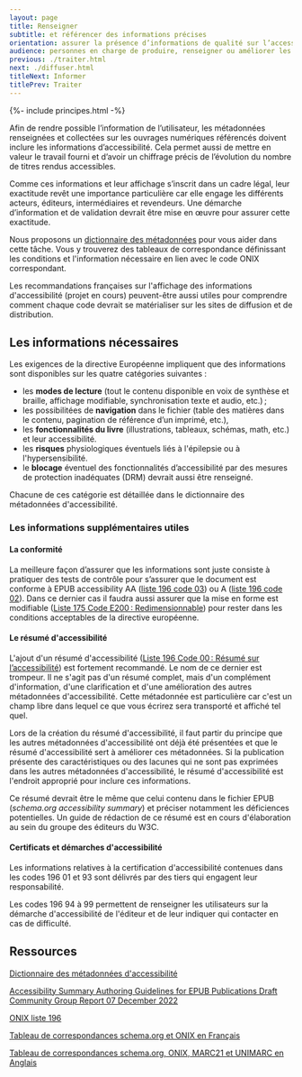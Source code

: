 ```yaml
---
layout: page
title: Renseigner
subtitle: et référencer des informations précises
orientation: assurer la présence d’informations de qualité sur l’accessibilité des livres numériques
audience: personnes en charge de produire, renseigner ou améliorer les métadonnées auprès des distributeurs, organismes de référencement et agences bibliographiques"
previous: ./traiter.html
next: ./diffuser.html
titleNext: Informer
titlePrev: Traiter
---
```


<div markdown="1" id="principes">

{%- include principes.html -%}

Afin de rendre possible l’information de l’utilisateur, les métadonnées renseignées et collectées sur les ouvrages numériques référencés doivent inclure les informations d’accessibilité. Cela permet aussi de mettre en valeur le travail fourni et d’avoir un chiffrage précis de l’évolution du nombre de titres rendus accessibles.

Comme ces informations et leur affichage s’inscrit dans un cadre légal, leur exactitude revêt une importance particulière car elle engage les différents acteurs, éditeurs, intermédiaires et revendeurs. Une démarche d’information et de validation devrait être mise en œuvre pour assurer cette exactitude.

Nous proposons un [dictionnaire des métadonnées](https://edition-accessible.github.io/lina25/ressources/Informer) pour vous aider dans cette tâche. Vous y trouverez des tableaux de correspondance définissant les conditions et l'information nécessaire en lien avec le code ONIX correspondant.  

Les recommandations françaises sur l'affichage des informations d'accessibilité (projet en cours) peuvent-être aussi utiles pour comprendre comment chaque code devrait se matérialiser sur les sites de diffusion et de distribution.

## Les informations nécessaires

Les exigences de la directive Européenne impliquent que des informations sont disponibles sur les quatre catégories suivantes : 
* les **modes de lecture** (tout le contenu disponible en voix de synthèse et braille, affichage modifiable, synchronisation texte et audio, etc.)&#8239;; 
* les possibilitées de **navigation** dans le fichier (table des matières dans le contenu, pagination de référence d’un imprimé, etc.), 
* les **fonctionnalités du livre** (illustrations, tableaux, schémas, math, etc.) et leur accessibilité. 
* les **risques** physiologiques éventuels liés à l'épilepsie ou à l'hypersensibilité.
* le **blocage** éventuel des fonctionnalités d’accessibilité par des mesures de protection inadéquates (DRM) devrait aussi être renseigné.

Chacune de ces catégorie est détaillée dans le dictionnaire des métadonnées d'accessibilité. 
### Les informations supplémentaires utiles

#### La conformité

La meilleure façon d’assurer que les informations sont juste consiste à pratiquer des tests de contrôle pour s’assurer que le document est conforme à EPUB accessibility AA (<a href="https://ns.editeur.org/onix/en/196/03">liste 196 code 03</a>) ou A (<a href="https://ns.editeur.org/onix/en/196/02">liste 196 code 02</a>). Dans ce dernier cas il faudra aussi assurer que la mise en forme est modifiable (<a href="https://ns.editeur.org/onix/en/175/E200">Liste 175 Code E200&#8239;: Redimensionnable</a>) pour rester dans les conditions acceptables de la directive européenne.

#### Le résumé d'accessibilité 

L'ajout d'un résumé d'accessibilité (<a href="https://ns.editeur.org/onix/en/196/00">Liste 196 Code 00&#8239;: Résumé sur l’accessibilité</a>) est fortement recommandé. Le nom de ce dernier est trompeur. Il ne s'agit pas d'un résumé complet, mais d'un complément d'information, d'une clarification et d'une amélioration des autres métadonnées d'accessibilité. Cette métadonnée est particulière car c'est un champ libre dans lequel ce que vous écrirez sera transporté et affiché tel quel.

Lors de la création du résumé d'accessibilité, il faut partir du principe que les autres métadonnées d'accessibilité ont déjà été présentées et que le résumé d'accessibilité sert à améliorer ces métadonnées. Si la publication présente des caractéristiques ou des lacunes qui ne sont pas exprimées dans les autres métadonnées d'accessibilité, le résumé d'accessibilité est l'endroit approprié pour inclure ces informations. 

Ce résumé devrait être le même que celui contenu dans le fichier EPUB (<span lang="en"><i>schema.org accessibility summary</i></span>) et préciser notamment les déficiences potentielles. Un guide de rédaction de ce résumé est en cours d'élaboration au sein du groupe des éditeurs du W3C. 

#### Certificats et démarches d'accessibilité

Les informations relatives à la certification d'accessibilité contenues dans les codes 196 01 et 93 sont délivrés par des tiers qui engagent leur responsabilité.

Les codes 196 94 à 99 permettent de renseigner les utilisateurs sur la démarche d'accessibilité de l'éditeur et de leur indiquer qui contacter en cas de difficulté.

</div>

<section  class="ressources" markdown="1">
<h2> Ressources</h2>

<a href="../ressources/metadonnes" class="link color_orange" target="_self">Dictionnaire des métadonnées d'accessibilité</a>

<span lang="en"><a href="https://w3c.github.io/publ-a11y/drafts/schema-a11y-summary/" class="link color_orange">
Accessibility Summary Authoring Guidelines for EPUB Publications Draft Community Group Report 07 December 2022</a></span>

<a href="https://ns.editeur.org/onix/fr/196" class="link color_orange">ONIX liste 196</a>

<a href="https://edition-accessible.github.io/signalement/references/references.html" class="link color_orange">Tableau de correspondances schema.org et ONIX en Français</a>

<a href="https://w3c.github.io/publ-a11y/drafts/a11y-crosswalk-MARC/" class="link color_orange">Tableau de correspondances schema.org, ONIX, MARC21 et UNIMARC en Anglais</a>

</section>

